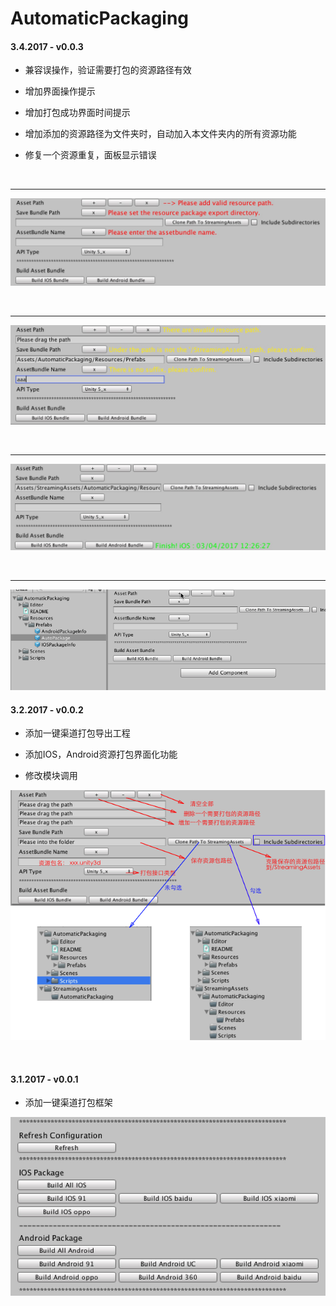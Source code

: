 
# AutomaticPackaging

#### 3.4.2017 - v0.0.3

* 兼容误操作，验证需要打包的资源路径有效

* 增加界面操作提示

* 增加打包成功界面时间提示

* 增加添加的资源路径为文件夹时，自动加入本文件夹内的所有资源功能

* 修复一个资源重复，面板显示错误

</br>

---

![](https://raw.githubusercontent.com/pepsigit/Pictures/master/unity_tech/12_error_bundle.png)

</br>

---

![](https://raw.githubusercontent.com/pepsigit/Pictures/master/unity_tech/13_warning_bundle.png)

</br>

---

![](https://raw.githubusercontent.com/pepsigit/Pictures/master/unity_tech/14_finish_bundle.png)

</br>

---

![](https://raw.githubusercontent.com/pepsigit/Pictures/master/unity_tech/15_unpack_dir.gif)


#### 3.2.2017 - v0.0.2

* 添加一键渠道打包导出工程

* 添加IOS，Android资源打包界面化功能

* 修改模块调用


![](https://raw.githubusercontent.com/pepsigit/Pictures/master/unity_tech/10_introduce.png)

</br>

#### 3.1.2017 - v0.0.1

* 添加一键渠道打包框架

![](https://raw.githubusercontent.com/pepsigit/Pictures/master/unity_tech/8_autopackage.png)

</br>
	